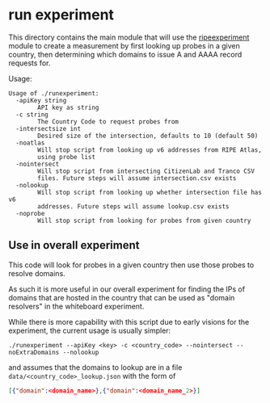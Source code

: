 # run experiment
This directory contains the main module that will use the
[ripeexperiment](../../ripeexperiment) module to create a measurement by first
looking up probes in a given country, then determining which domains to issue A
and AAAA record requests for.

Usage:
```
Usage of ./runexperiment:
  -apiKey string
        API key as string
  -c string
        The Country Code to request probes from
  -intersectsize int
        Desired size of the intersection, defaults to 10 (default 50)
  -noatlas
        Will stop script from looking up v6 addresses from RIPE Atlas,
        using probe list
  -nointersect
        Will stop script from intersecting CitizenLab and Tranco CSV
        files. Future steps will assume intersection.csv exists
  -nolookup
        Will stop script from looking up whether intersection file has v6
        addresses. Future steps will assume lookup.csv exists
  -noprobe
        Will stop script from looking for probes from given country
```

## Use in overall experiment

This code will look for probes in a given country then use those probes to
resolve domains.

As such it is more useful in our overall experiment for finding the IPs of
domains that are hosted in the country that can be used as "domain resolvers" in
the whiteboard experiment.

While there is more capability with this script due to early visions for the experiment, the current usage is usually simpler:

`./runexperiment --apiKey <key> -c <country_code> --nointersect --noExtraDomains --nolookup`

and assumes that the domains to lookup are in a file `data/<country_code>_lookup.json` with the form of 

```json
[{"domain":<domain_name>},{"domain":<domain_name_2>}]
```
